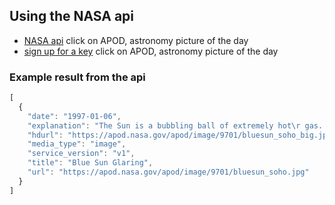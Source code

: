 ## Using the NASA api

* [NASA api](https://api.nasa.gov/) click on APOD, astronomy picture of the day
* [sign up for a key](https://api.nasa.gov/#signUp) click on APOD, astronomy picture of the day

### Example result from the api
```JavaScript
[
  {
    "date": "1997-01-06",
    "explanation": "The Sun is a bubbling ball of extremely hot\r gas. In this false-color picture,\r light blue regions are extremely hot - over 1 million degrees,\r while dark blue regions are slightly cooler. The camera filter used\r was highly sensitive to the emission of highly charged iron ions,\r which trace the magnetic field\r of the Sun. The rich structure of\r the image shows the great complexity of the Sun's\r inner corona. A small active region can be seen just to the right and above center. This picture\r was taken in ultraviolet (extremely\r blue) light by the Extreme-ultraviolet Imaging Telescope\r (EIT) on board the Solar and Heliospheric Observatory\r (SOHO) spacecraft, which is orbiting the Sun\r just ahead of the Earth, at the L1 point.\r SOHO was launched in 1995 and will continually monitor the Sun\r for several years.",
    "hdurl": "https://apod.nasa.gov/apod/image/9701/bluesun_soho_big.jpg",
    "media_type": "image",
    "service_version": "v1",
    "title": "Blue Sun Glaring",
    "url": "https://apod.nasa.gov/apod/image/9701/bluesun_soho.jpg"
  }
]
```
